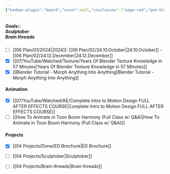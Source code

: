 ```yaml
---
{"kanban-plugin":"board","cover":null,"cssclasses":["page-red","pen-black","daily","Wednesday"],"done":false,"date":"2024-10-01","dg-publish":true,"permalink":"/06-plan/02/24-11-november/","contentClasses":"page-red pen-black daily Wednesday","dgPassFrontmatter":true,"noteIcon":"","created":"2025-01-21T01:20:17.282+10:00","updated":"2025-01-21T16:22:09.388+10:00"}
---
```



##### Goals::</br>Sculptober </br>Brain threads

- [ ] [[06 Plan/01/2024\|2024]]: [[06 Plan/02/24.10.October\|24.10.October]] - [[06 Plan/02/24.12.December\|24.12.December]]
- [x] [[07/YouTube/Watched/Texture/Years Of Blender Texture Knowledge in 57 Minutes\|Years Of Blender Texture Knowledge in 57 Minutes]]
- [x] [[Blender Tutorial - Morph Anything Into Anything\|Blender Tutorial - Morph Anything Into Anything]]

#### Animation

- [x] [[07/YouTube/Watched/AE/Complete Intro to Motion Design  FULL AFTER EFFECTS COURSE\|Complete Intro to Motion Design  FULL AFTER EFFECTS COURSE]]
- [ ] [[How To Animate in Toon Boom Harmony (Full Class w⧸ Q&A)\|How To Animate in Toon Boom Harmony (Full Class w⧸ Q&A)]]

#### Projects
- [x] [[04 Projects/Done/ED Brochure\|ED Brochure]]
- [ ] [[04 Projects/Sculptober\|Sculptober]]
- [ ] [[04 Projects/Brain threads\|Brain threads]]


